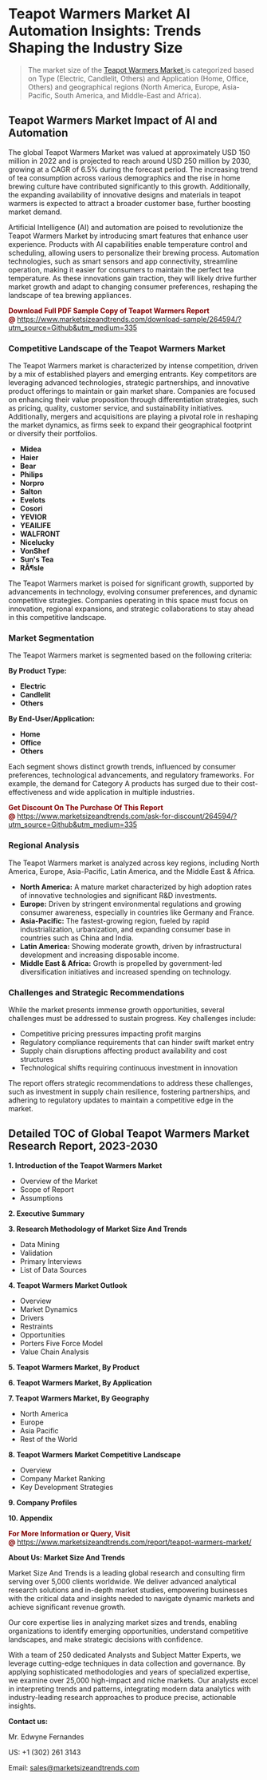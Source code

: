 <h1>Teapot Warmers Market AI Automation Insights: Trends Shaping the Industry Size</h1><blockquote><p>The market size of the <a href="https://www.marketsizeandtrends.com/download-sample/264594/?utm_source=Github&amp;utm_medium=335" target="_blank">Teapot Warmers Market </a>is categorized based on Type (Electric, Candlelit, Others) and Application (Home, Office, Others) and geographical regions (North America, Europe, Asia-Pacific, South America, and Middle-East and Africa).</p></blockquote><p><h2>Teapot Warmers Market Impact of AI and Automation</h2><p>The global Teapot Warmers Market was valued at approximately USD 150 million in 2022 and is projected to reach around USD 250 million by 2030, growing at a CAGR of 6.5% during the forecast period. The increasing trend of tea consumption across various demographics and the rise in home brewing culture have contributed significantly to this growth. Additionally, the expanding availability of innovative designs and materials in teapot warmers is expected to attract a broader customer base, further boosting market demand.</p><p>Artificial Intelligence (AI) and automation are poised to revolutionize the Teapot Warmers Market by introducing smart features that enhance user experience. Products with AI capabilities enable temperature control and scheduling, allowing users to personalize their brewing process. Automation technologies, such as smart sensors and app connectivity, streamline operation, making it easier for consumers to maintain the perfect tea temperature. As these innovations gain traction, they will likely drive further market growth and adapt to changing consumer preferences, reshaping the landscape of tea brewing appliances.</p></p><p><strong><span style="color: #800000;">Download Full PDF Sample Copy of Teapot Warmers Report @</span>&nbsp;</strong><a href="https://www.marketsizeandtrends.com/download-sample/264594/?utm_source=Github&amp;utm_medium=335">https://www.marketsizeandtrends.com/download-sample/264594/?utm_source=Github&amp;utm_medium=335</a></p><h3>Competitive Landscape of the Teapot Warmers Market</h3><p>The Teapot Warmers market is characterized by intense competition, driven by a mix of established players and emerging entrants. Key competitors are leveraging advanced technologies, strategic partnerships, and innovative product offerings to maintain or gain market share. Companies are focused on enhancing their value proposition through differentiation strategies, such as pricing, quality, customer service, and sustainability initiatives. Additionally, mergers and acquisitions are playing a pivotal role in reshaping the market dynamics, as firms seek to expand their geographical footprint or diversify their portfolios.</p><p><strong><p><ul><li>Midea </li><li> Haier </li><li> Bear </li><li> Philips </li><li> Norpro </li><li> Salton </li><li> Evelots </li><li> Cosori </li><li> YEVIOR </li><li> YEAILIFE </li><li> WALFRONT </li><li> Nicelucky </li><li> VonShef </li><li> Sun's Tea </li><li> RÃ¶sle</p></li></ul></p></strong></p><p>The Teapot Warmers market is poised for significant growth, supported by advancements in technology, evolving consumer preferences, and dynamic competitive strategies. Companies operating in this space must focus on innovation, regional expansions, and strategic collaborations to stay ahead in this competitive landscape.</p><h3>Market Segmentation</h3><p>The Teapot Warmers market is segmented based on the following criteria:</p><p><strong>By Product Type:</strong></p><p><strong><p><ul><li>Electric </li><li> Candlelit </li><li> Others</p></li></ul></p></strong></p><p><strong>By End-User/Application:</strong></p><p><strong><p><ul><li>Home </li><li> Office </li><li> Others</p></li></ul></p></strong></p><p>Each segment shows distinct growth trends, influenced by consumer preferences, technological advancements, and regulatory frameworks. For example, the demand for Category A products has surged due to their cost-effectiveness and wide application in multiple industries.</p><p><strong><span style="color: #800000;">Get Discount On The Purchase Of This Report @&nbsp;</span></strong><a href="https://www.marketsizeandtrends.com/ask-for-discount/264594/?utm_source=Github&amp;utm_medium=335">https://www.marketsizeandtrends.com/ask-for-discount/264594/?utm_source=Github&amp;utm_medium=335</a></p><h3>Regional Analysis</h3><p>The Teapot Warmers market is analyzed across key regions, including North America, Europe, Asia-Pacific, Latin America, and the Middle East &amp; Africa.</p><ul><li><strong>North America:</strong> A mature market characterized by high adoption rates of innovative technologies and significant R&amp;D investments.</li><li><strong>Europe:</strong> Driven by stringent environmental regulations and growing consumer awareness, especially in countries like Germany and France.</li><li><strong>Asia-Pacific:</strong> The fastest-growing region, fueled by rapid industrialization, urbanization, and expanding consumer base in countries such as China and India.</li><li><strong>Latin America:</strong> Showing moderate growth, driven by infrastructural development and increasing disposable income.</li><li><strong>Middle East &amp; Africa:</strong> Growth is propelled by government-led diversification initiatives and increased spending on technology.</li></ul><h3>Challenges and Strategic Recommendations</h3><p>While the market presents immense growth opportunities, several challenges must be addressed to sustain progress. Key challenges include:</p><ul><li>Competitive pricing pressures impacting profit margins</li><li>Regulatory compliance requirements that can hinder swift market entry</li><li>Supply chain disruptions affecting product availability and cost structures</li><li>Technological shifts requiring continuous investment in innovation</li></ul><p>The report offers strategic recommendations to address these challenges, such as investment in supply chain resilience, fostering partnerships, and adhering to regulatory updates to maintain a competitive edge in the market.</p><h2>Detailed TOC of Global Teapot Warmers Market Research Report, 2023-2030</h2><p><strong>1. Introduction of the Teapot Warmers Market</strong></p><ul><li>Overview of the Market</li><li>Scope of Report</li><li>Assumptions&nbsp;</li></ul><p><strong>2. Executive Summary</strong></p><p><strong>3. Research Methodology of <strong>Market Size And Trends</strong></strong></p><ul><li>Data Mining</li><li>Validation</li><li>Primary Interviews</li><li>List of Data Sources&nbsp;</li></ul><p><strong>4. Teapot Warmers Market Outlook</strong></p><ul><li>Overview</li><li>Market Dynamics</li><li>Drivers</li><li>Restraints</li><li>Opportunities</li><li>Porters Five Force Model</li><li>Value Chain Analysis&nbsp;</li></ul><p><strong>5. Teapot Warmers Market, By Product</strong></p><p><strong>6. Teapot Warmers Market, By Application</strong></p><p><strong>7. Teapot Warmers Market, By Geography</strong></p><ul><li>North America</li><li>Europe</li><li>Asia Pacific</li><li>Rest of the World&nbsp;</li></ul><p><strong>8. Teapot Warmers Market Competitive Landscape</strong></p><ul><li>Overview</li><li>Company Market Ranking</li><li>Key Development Strategies&nbsp;</li></ul><p><strong>9. Company Profiles</strong></p><p><strong>10. Appendix</strong></p><p><strong><span style="color: #800000;">For More Information or Query, Visit @&nbsp;</span></strong><a href="https://www.marketsizeandtrends.com/report/teapot-warmers-market/">https://www.marketsizeandtrends.com/report/teapot-warmers-market/</a></p><p></p><p><strong>About Us:&nbsp;Market Size And Trends</strong></p><p>Market Size And Trends&nbsp;is a leading global research and consulting firm serving over 5,000 clients worldwide. We deliver advanced analytical research solutions and in-depth market studies, empowering businesses with the critical data and insights needed to navigate dynamic markets and achieve significant revenue growth.</p><p>Our core expertise lies in analyzing market sizes and trends, enabling organizations to identify emerging opportunities, understand competitive landscapes, and make strategic decisions with confidence.</p><p>With a team of 250 dedicated Analysts and Subject Matter Experts, we leverage cutting-edge techniques in data collection and governance. By applying sophisticated methodologies and years of specialized expertise, we examine over 25,000 high-impact and niche markets. Our analysts excel in interpreting trends and patterns, integrating modern data analytics with industry-leading research approaches to produce precise, actionable insights.</p><p><strong>Contact us:</strong></p><p>Mr. Edwyne Fernandes</p><p>US: +1 (302) 261 3143</p><p>Email: <a href="mailto:sales@marketsizeandtrends.com">sales@marketsizeandtrends.com</a>&nbsp;</p>
